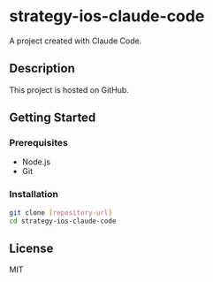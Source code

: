# strategy-ios-claude-code

A project created with Claude Code.

## Description

This project is hosted on GitHub.

## Getting Started

### Prerequisites

- Node.js
- Git

### Installation

```bash
git clone [repository-url]
cd strategy-ios-claude-code
```

## License

MIT